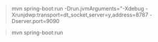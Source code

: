 >mvn spring-boot:run -Drun.jvmArguments="-Xdebug -Xrunjdwp:transport=dt_socket,server=y,address=8787 -Dserver.port=9090

>mvn spring-boot:run